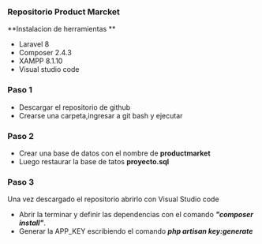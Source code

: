### Repositorio Product Marcket 

**Instalacion de herramientas **

* Laravel 8 
* Composer 2.4.3
* XAMPP 8.1.10
* Visual studio code

 ### Paso 1 
- Descargar el repositorio de github 
- Crearse una carpeta,ingresar a git bash y ejecutar 
### Paso 2
- Crear una base de datos con el nombre de **productmarket**
- Luego restaurar la base de tatos **proyecto.sql**
### Paso 3
Una vez descargado el repositorio abrirlo con Visual Studio code 
- Abrir la terminar y definir las dependencias con el comando ***"composer install"***.
- Generar la APP_KEY escribiendo el comando ***php artisan key:generate***
